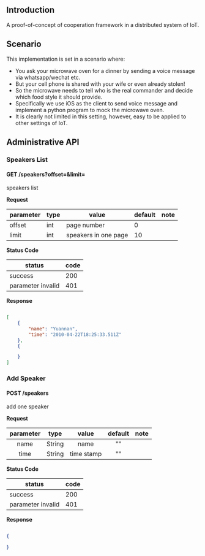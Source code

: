 Introduction
------------

A proof-of-concept of cooperation framework in a distributed system of IoT.

Scenario
--------

This implementation is set in a scenario where:

- You ask your microwave oven for a dinner by sending a voice message via whatsapp/wechat etc.
- But your cell phone is shared with your wife or even already stolen!
- So the microwave needs to tell who is the real commander and decide which food style it should provide.
- Specifically we use iOS as the client to send voice message and implement a python program to mock the microwave oven.
- It is clearly not limited in this setting, however, easy to be applied to other settings of IoT.

Administrative API
------------------

### Speakers List

#### GET **/speakers?offset=&limit=**

speakers list

**Request**

| parameter   | type | value              | default  | note                                                    |
|-------------|------|--------------------|----------|------------------------------------------------|
|    offset    |  int   |      page number |        0      |                                                          |
|    limit      |  int   |      speakers in one page    |    10  |                                                   |


**Status Code**

| status      | code |
|-------------|------|
| success            |  200   |
| parameter invalid      |  401   |

**Response**

```json

[
    {
        "name": "Yuannan",
        "time": "2010-04-22T18:25:33.511Z"
    },
    {

    }
]

```

### Add Speaker

#### POST **/speakers**

add one speaker

**Request**

| parameter     | type    | value                | default    | note                                                               |
|:-------------:|:------:|:--------------------:|:----------:|:------------------------------------------------------------------:|
|    name    |  String   |      name |        ""      |                                                          |
|    time      |  String   |       time stamp     |    ""  |                                                   |

**Status Code**

| status      | code |
|-------------|------|
| success            |  200   |
| parameter invalid      |  401   |

**Response**

```json

{

}

```

